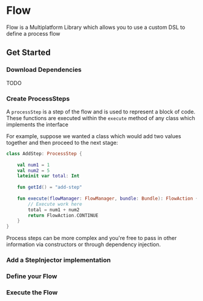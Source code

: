 # Flow

Flow is a Multiplatform Library which allows you to use a custom DSL to define a process flow

## Get Started

### Download Dependencies
TODO

### Create ProcessSteps
A `processStep` is a step of the flow and is used to represent a block of code. These functions are executed within the
`execute` method of any class which implements the interface

For example, suppose we wanted a class which would add two values together and then proceed to the next stage:

```kotlin
class AddStep: ProcessStep {
    
    val num1 = 1
    val num2 = 5
    lateinit var total: Int
    
    fun getId() = "add-step"
    
    fun execute(flowManager: FlowManager, bundle: Bundle): FlowAction {
        // Execute work here
        total = num1 + num2
        return FlowAction.CONTINUE
    }
}
```

Process steps can be more complex and you're free to pass in other information via constructors or through dependency injection.

### Add a StepInjector implementation

### Define your Flow

### Execute the Flow